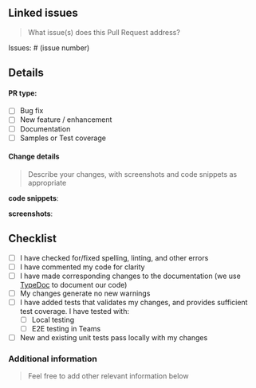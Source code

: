 ## Linked issues

> What issue(s) does this Pull Request address?

Issues: # (issue number)

## Details

#### PR type:

-   [ ] Bug fix
-   [ ] New feature / enhancement
-   [ ] Documentation
-   [ ] Samples or Test coverage

#### Change details

> Describe your changes, with screenshots and code snippets as appropriate

**code snippets**:

**screenshots**:

## Checklist

<!-- - [ ] My code follows the style guidelines of this project -->

-   [ ] I have checked for/fixed spelling, linting, and other errors
-   [ ] I have commented my code for clarity
-   [ ] I have made corresponding changes to the documentation (we use [TypeDoc](https://typedoc.org/) to document our code)
-   [ ] My changes generate no new warnings
-   [ ] I have added tests that validates my changes, and provides sufficient test coverage. I have tested with:
    -   [ ] Local testing
    -   [ ] E2E testing in Teams
-   [ ] New and existing unit tests pass locally with my changes

### Additional information

> Feel free to add other relevant information below
